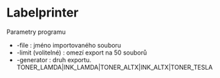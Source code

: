 Labelprinter
==========

Parametry programu
* -file : jméno importovaného souboru
* -limit (volitelné) : omezí export na 50 souborů
* -generator : druh exportu. TONER_LAMDA|INK_LAMDA|TONER_ALTX|INK_ALTX|TONER_TESLA
